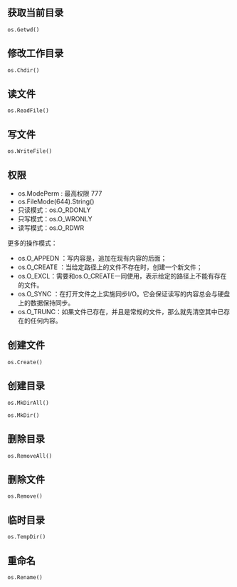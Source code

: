 
## 获取当前目录
`os.Getwd()`

## 修改工作目录
`os.Chdir()`

## 读文件
`os.ReadFile()`

## 写文件
`os.WriteFile()`

## 权限
- os.ModePerm : 最高权限 777
- os.FileMode(644).String()
- 只读模式：os.O_RDONLY
- 只写模式：os.O_WRONLY
- 读写模式：os.O_RDWR

更多的操作模式：
- os.O_APPEDN ：写内容是，追加在现有内容的后面；
- os.O_CREATE ：当给定路径上的文件不存在时，创建一个新文件；
- os.O_EXCL：需要和os.O_CREATE一同使用，表示给定的路径上不能有存在的文件。
- os.O_SYNC ：在打开文件之上实施同步I/O。它会保证读写的内容总会与硬盘上的数据保持同步。
- os.O_TRUNC：如果文件已存在，并且是常规的文件，那么就先清空其中已存在的任何内容。

## 创建文件
`os.Create()`

## 创建目录
`os.MkDirAll()`

`os.MkDir()`

## 删除目录
`os.RemoveAll()`

## 删除文件
`os.Remove()`

## 临时目录
`os.TempDir()`

## 重命名
`os.Rename()`